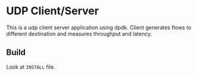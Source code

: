 # UDP Client/Server

This is a udp client server application using dpdk. Client generates flows to
different destination and measures throughput and latency.

## Build

Look at `INSTALL` file.
